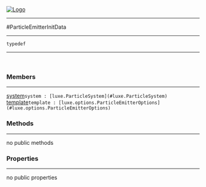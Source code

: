 
[![Logo](../../images/logo.png)](../../api/index.html)

---



#ParticleEmitterInitData



---

`typedef`
<span class="meta">

</span>


---

&nbsp;
&nbsp;

<h3>Members</h3> <hr/><span class="member apipage">
            <a name="system"><a class="lift" href="#system">system</a></a><code class="signature apipage">system : [luxe.ParticleSystem](#luxe.ParticleSystem)</code><br/></span>
        <span class="small_desc_flat"></span><span class="member apipage">
            <a name="template"><a class="lift" href="#template">template</a></a><code class="signature apipage">template : [luxe.options.ParticleEmitterOptions](#luxe.options.ParticleEmitterOptions)</code><br/></span>
        <span class="small_desc_flat"></span>

<h3>Methods</h3> <hr/>no public methods

<h3>Properties</h3> <hr/>no public properties

&nbsp;
&nbsp;
&nbsp;